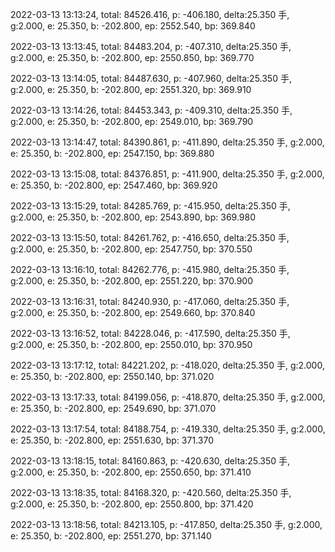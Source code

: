 2022-03-13 13:13:24, total: 84526.416, p: -406.180, delta:25.350 手, g:2.000, e: 25.350, b: -202.800, ep: 2552.540, bp: 369.840

2022-03-13 13:13:45, total: 84483.204, p: -407.310, delta:25.350 手, g:2.000, e: 25.350, b: -202.800, ep: 2550.850, bp: 369.770

2022-03-13 13:14:05, total: 84487.630, p: -407.960, delta:25.350 手, g:2.000, e: 25.350, b: -202.800, ep: 2551.320, bp: 369.910

2022-03-13 13:14:26, total: 84453.343, p: -409.310, delta:25.350 手, g:2.000, e: 25.350, b: -202.800, ep: 2549.010, bp: 369.790

2022-03-13 13:14:47, total: 84390.861, p: -411.890, delta:25.350 手, g:2.000, e: 25.350, b: -202.800, ep: 2547.150, bp: 369.880

2022-03-13 13:15:08, total: 84376.851, p: -411.900, delta:25.350 手, g:2.000, e: 25.350, b: -202.800, ep: 2547.460, bp: 369.920

2022-03-13 13:15:29, total: 84285.769, p: -415.950, delta:25.350 手, g:2.000, e: 25.350, b: -202.800, ep: 2543.890, bp: 369.980

2022-03-13 13:15:50, total: 84261.762, p: -416.650, delta:25.350 手, g:2.000, e: 25.350, b: -202.800, ep: 2547.750, bp: 370.550

2022-03-13 13:16:10, total: 84262.776, p: -415.980, delta:25.350 手, g:2.000, e: 25.350, b: -202.800, ep: 2551.220, bp: 370.900

2022-03-13 13:16:31, total: 84240.930, p: -417.060, delta:25.350 手, g:2.000, e: 25.350, b: -202.800, ep: 2549.660, bp: 370.840

2022-03-13 13:16:52, total: 84228.046, p: -417.590, delta:25.350 手, g:2.000, e: 25.350, b: -202.800, ep: 2550.010, bp: 370.950

2022-03-13 13:17:12, total: 84221.202, p: -418.020, delta:25.350 手, g:2.000, e: 25.350, b: -202.800, ep: 2550.140, bp: 371.020

2022-03-13 13:17:33, total: 84199.056, p: -418.870, delta:25.350 手, g:2.000, e: 25.350, b: -202.800, ep: 2549.690, bp: 371.070

2022-03-13 13:17:54, total: 84188.754, p: -419.330, delta:25.350 手, g:2.000, e: 25.350, b: -202.800, ep: 2551.630, bp: 371.370

2022-03-13 13:18:15, total: 84160.863, p: -420.630, delta:25.350 手, g:2.000, e: 25.350, b: -202.800, ep: 2550.650, bp: 371.410

2022-03-13 13:18:35, total: 84168.320, p: -420.560, delta:25.350 手, g:2.000, e: 25.350, b: -202.800, ep: 2550.800, bp: 371.420

2022-03-13 13:18:56, total: 84213.105, p: -417.850, delta:25.350 手, g:2.000, e: 25.350, b: -202.800, ep: 2551.270, bp: 371.140